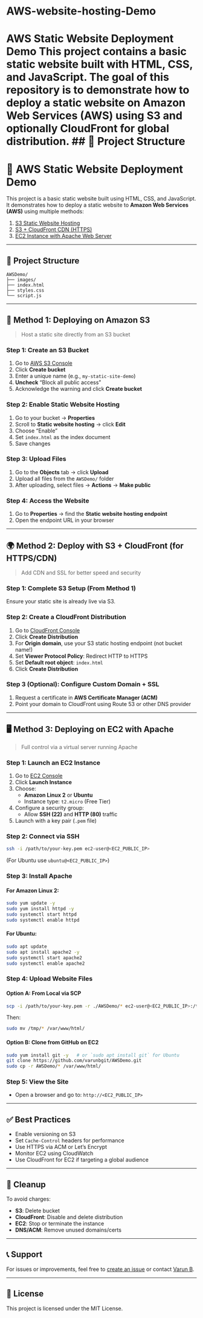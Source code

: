 # AWS-website-hosting-Demo
# AWS Static Website Deployment Demo  This project contains a basic static website built with HTML, CSS, and JavaScript. The goal of this repository is to demonstrate how to deploy a static website on **Amazon Web Services (AWS)** using **S3** and optionally **CloudFront** for global distribution.  ## 📁 Project Structure


# 🚀 AWS Static Website Deployment Demo

This project is a basic static website built using HTML, CSS, and JavaScript. It demonstrates how to deploy a static website to **Amazon Web Services (AWS)** using multiple methods:

1. [S3 Static Website Hosting](#-method-1-deploying-on-amazon-s3)
2. [S3 + CloudFront CDN (HTTPS)](#-method-2-deploy-with-s3--cloudfront-for-httpscdn)
3. [EC2 Instance with Apache Web Server](#-method-3-deploying-on-ec2-with-apache)

---

## 📁 Project Structure

```
AWSDemo/
├── images/
├── index.html
├── styles.css
└── script.js
```

---

## 🔧 Method 1: Deploying on Amazon S3

> Host a static site directly from an S3 bucket

### Step 1: Create an S3 Bucket

1. Go to [AWS S3 Console](https://s3.console.aws.amazon.com/s3/)
2. Click **Create bucket**
3. Enter a unique name (e.g., `my-static-site-demo`)
4. **Uncheck** “Block all public access”
5. Acknowledge the warning and click **Create bucket**

### Step 2: Enable Static Website Hosting

1. Go to your bucket → **Properties**
2. Scroll to **Static website hosting** → click **Edit**
3. Choose “Enable”
4. Set `index.html` as the index document
5. Save changes

### Step 3: Upload Files

1. Go to the **Objects** tab → click **Upload**
2. Upload all files from the `AWSDemo/` folder
3. After uploading, select files → **Actions** → **Make public**

### Step 4: Access the Website

1. Go to **Properties** → find the **Static website hosting endpoint**
2. Open the endpoint URL in your browser

---

## 🌍 Method 2: Deploy with S3 + CloudFront (for HTTPS/CDN)

> Add CDN and SSL for better speed and security

### Step 1: Complete S3 Setup (From Method 1)

Ensure your static site is already live via S3.

### Step 2: Create a CloudFront Distribution

1. Go to [CloudFront Console](https://console.aws.amazon.com/cloudfront/)
2. Click **Create Distribution**
3. For **Origin domain**, use your S3 static hosting endpoint (not bucket name!)
4. Set **Viewer Protocol Policy**: Redirect HTTP to HTTPS
5. Set **Default root object**: `index.html`
6. Click **Create Distribution**

### Step 3 (Optional): Configure Custom Domain + SSL

1. Request a certificate in **AWS Certificate Manager (ACM)**
2. Point your domain to CloudFront using Route 53 or other DNS provider

---

## 🖥️ Method 3: Deploying on EC2 with Apache

> Full control via a virtual server running Apache

### Step 1: Launch an EC2 Instance

1. Go to [EC2 Console](https://console.aws.amazon.com/ec2/)
2. Click **Launch Instance**
3. Choose:
   - **Amazon Linux 2** or **Ubuntu**
   - Instance type: `t2.micro` (Free Tier)
4. Configure a security group:
   - Allow **SSH (22)** and **HTTP (80)** traffic
5. Launch with a key pair (`.pem` file)

### Step 2: Connect via SSH

```bash
ssh -i /path/to/your-key.pem ec2-user@<EC2_PUBLIC_IP>
```
(For Ubuntu use `ubuntu@<EC2_PUBLIC_IP>`)

### Step 3: Install Apache

#### For Amazon Linux 2:

```bash
sudo yum update -y
sudo yum install httpd -y
sudo systemctl start httpd
sudo systemctl enable httpd
```

#### For Ubuntu:

```bash
sudo apt update
sudo apt install apache2 -y
sudo systemctl start apache2
sudo systemctl enable apache2
```

### Step 4: Upload Website Files

#### Option A: From Local via SCP

```bash
scp -i /path/to/your-key.pem -r ./AWSDemo/* ec2-user@<EC2_PUBLIC_IP>:/tmp/
```

Then:

```bash
sudo mv /tmp/* /var/www/html/
```

#### Option B: Clone from GitHub on EC2

```bash
sudo yum install git -y   # or `sudo apt install git` for Ubuntu
git clone https://github.com/varunbgit/AWSDemo.git
sudo cp -r AWSDemo/* /var/www/html/
```

### Step 5: View the Site

- Open a browser and go to: `http://<EC2_PUBLIC_IP>`

---

## ✅ Best Practices

- Enable versioning on S3
- Set `Cache-Control` headers for performance
- Use HTTPS via ACM or Let’s Encrypt
- Monitor EC2 using CloudWatch
- Use CloudFront for EC2 if targeting a global audience

---

## 🧽 Cleanup

To avoid charges:

- **S3**: Delete bucket
- **CloudFront**: Disable and delete distribution
- **EC2**: Stop or terminate the instance
- **DNS/ACM**: Remove unused domains/certs

---

## 📞 Support

For issues or improvements, feel free to [create an issue](https://github.com/varunbgit/AWSDemo/issues) or contact [Varun B](https://github.com/varunbgit).

---

## 📄 License

This project is licensed under the MIT License.
